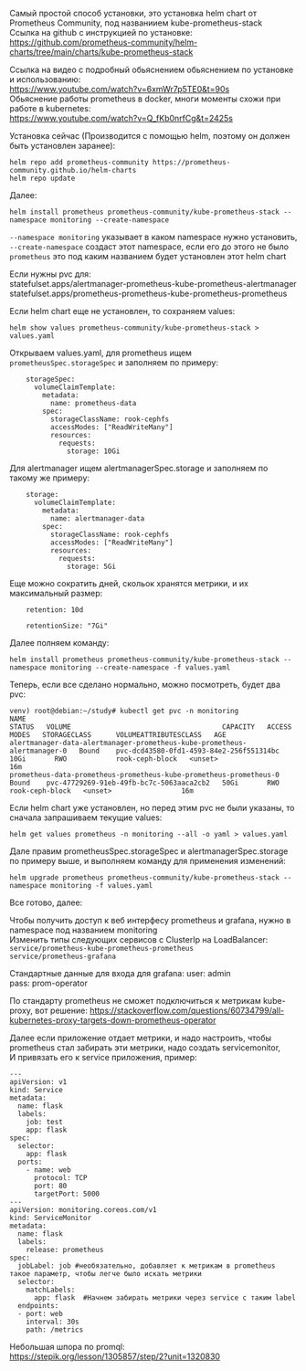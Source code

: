 Самый простой способ установки, это установка helm chart от Prometheus Community, под названиием kube-prometheus-stack    
Ссылка на github с инструкцией по установке:   
https://github.com/prometheus-community/helm-charts/tree/main/charts/kube-prometheus-stack

Ссылка на видео с подробный обьяснением обьяснением по установке и использованию:  
https://www.youtube.com/watch?v=6xmWr7p5TE0&t=90s  
Обьяснение работы prometheus в docker, многи моменты схожи при работе в kubernetes:  
https://www.youtube.com/watch?v=Q_fKb0nrfCg&t=2425s  

Установка сейчас (Производится с помощью helm, поэтому он должен быть установлен заранее):
```
helm repo add prometheus-community https://prometheus-community.github.io/helm-charts
helm repo update
```
Далее:
```
helm install prometheus prometheus-community/kube-prometheus-stack --namespace monitoring --create-namespace
```
`--namespace monitoring` указывает в каком namespace нужно установить,   
`--create-namespace` создаст этот namespace, если его до этого не было  
`prometheus` это под каким названием будет установлен этот helm chart 

Если нужны pvc для:  
statefulset.apps/alertmanager-prometheus-kube-prometheus-alertmanager   
statefulset.apps/prometheus-prometheus-kube-prometheus-prometheus  

Если helm chart еще не установлен, то сохраняем values:
```
helm show values prometheus-community/kube-prometheus-stack > values.yaml
```
Открываем values.yaml, для prometheus ищем `prometheusSpec.storageSpec` и заполняем по примеру:
```
    storageSpec: 
      volumeClaimTemplate:
        metadata:
          name: prometheus-data
        spec:
          storageClassName: rook-cephfs
          accessModes: ["ReadWriteMany"]
          resources:
            requests:
              storage: 10Gi
```
Для alertmanager ищем alertmanagerSpec.storage и заполняем по такому же примеру:
```
    storage: 
      volumeClaimTemplate:
        metadata:
          name: alertmanager-data
        spec:
          storageClassName: rook-cephfs
          accessModes: ["ReadWriteMany"]
          resources:
            requests:
              storage: 5Gi
```
Еще можно сократить дней, скольок хранятся метрики, и их максимальный размер:
```
    retention: 10d

    retentionSize: "7Gi"
```

Далее полняем команду:
```
helm install prometheus prometheus-community/kube-prometheus-stack --namespace monitoring --create-namespace -f values.yaml
```
Теперь, если все сделано нормально, можно посмотреть, будет два pvc:
```
venv) root@debian:~/study# kubectl get pvc -n monitoring 
NAME                                                                       STATUS   VOLUME                                     CAPACITY   ACCESS MODES   STORAGECLASS      VOLUMEATTRIBUTESCLASS   AGE
alertmanager-data-alertmanager-prometheus-kube-prometheus-alertmanager-0   Bound    pvc-dcd43580-0fd1-4593-84e2-256f551314bc   10Gi       RWO            rook-ceph-block   <unset>                 16m
prometheus-data-prometheus-prometheus-kube-prometheus-prometheus-0         Bound    pvc-47729269-91eb-49fb-bc7c-5063aaca2cb2   50Gi       RWO            rook-ceph-block   <unset>                 16m
```

Если helm chart уже установлен, но перед этим pvc не были указаны, то сначала запрашиваем текущие values:
```
helm get values prometheus -n monitoring --all -o yaml > values.yaml
```
Дале правим prometheusSpec.storageSpec и alertmanagerSpec.storage по примеру выше, и выполняем команду для применения изменений:
```
helm upgrade prometheus prometheus-community/kube-prometheus-stack --namespace monitoring -f values.yaml
```
Все готово, далее: 

Чтобы получить доступ к веб интерфесу prometheus и grafana, нужно в namespace под названием monitoring  
Изменить типы следующих сервисов c ClusterIp на LoadBalancer:   
`service/prometheus-kube-prometheus-prometheus`  
`service/prometheus-grafana `

Стандартные данные для входа для grafana:
user: admin  
pass: prom-operator  

По стандарту prometheus не сможет подключиться к метрикам kube-proxy, вот решение: 
https://stackoverflow.com/questions/60734799/all-kubernetes-proxy-targets-down-prometheus-operator


Далее если приложение отдает метрики, и надо настроить, чтобы prometheus стал забирать эти метрики, надо создать servicemonitor,  
И привязать его к service приложения, пример:
```
---
apiVersion: v1
kind: Service
metadata:
  name: flask
  labels:
    job: test
    app: flask
spec:
  selector:
    app: flask
  ports:
    - name: web
      protocol: TCP
      port: 80
      targetPort: 5000
---
apiVersion: monitoring.coreos.com/v1
kind: ServiceMonitor
metadata:
  name: flask
  labels:
    release: prometheus
spec:
  jobLabel: job #необязательно, добавляет к метрикам в prometheus такое параметр, чтобы легче было искать метрики
  selector:
    matchLabels:
      app: flask  #Начнем забирать метрики через service с таким label
  endpoints:
  - port: web
    interval: 30s
    path: /metrics  
```





Небольшая шпора по promql:  
https://stepik.org/lesson/1305857/step/2?unit=1320830
